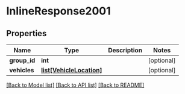# InlineResponse2001

## Properties
Name | Type | Description | Notes
------------ | ------------- | ------------- | -------------
**group_id** | **int** |  | [optional] 
**vehicles** | [**list[VehicleLocation]**](VehicleLocation.md) |  | [optional] 

[[Back to Model list]](../README.md#documentation-for-models) [[Back to API list]](../README.md#documentation-for-api-endpoints) [[Back to README]](../README.md)


